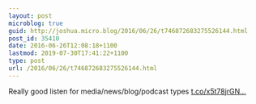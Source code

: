 ```yaml
---
layout: post
microblog: true
guid: http://joshua.micro.blog/2016/06/26/t746872683275526144.html
post_id: 35410
date: 2016-06-26T12:08:18+1100
lastmod: 2019-07-30T17:41:22+1100
type: post
url: /2016/06/26/t746872683275526144.html
---
```

Really good listen for media/news/blog/podcast types [t.co/x5t78jrGN...](https://t.co/x5t78jrGNW)
